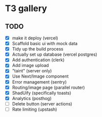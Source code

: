 # T3 gallery 

## TODO

- [x] make it deploy (vercel)
- [x] Scaffold basic ui with mock data 
- [x] Tidy up the build process
- [x] Actually set up database (vercel postgres)
- [x] Add authentication (clerk)
- [x] Add image upload
- [x] "taint" (server only)
- [x] Use Next/Image component
- [x] Error management (sentry)
- [x] Routing/image page (parallel router)
- [x] ShadUify (specifically toasts)
- [x] Analytics (posthog)
- [ ] Delete button (server actions)
- [ ] Rate limiting (upstash) 